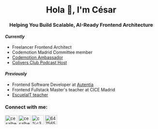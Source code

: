 <h1 align="center">Hola 👋, I'm César</h1>
<h3 align="center">Helping You Build Scalable, AI-Ready Frontend Architecture</h3>

#### _Currently_

- Freelancer Frontend Architect
- Codemotion Madrid Committee member
- [Codemotion Ambassador](https://extra.codemotion.com/ambassadors-program/)
- [Colivers Club Podcast Host](https://coliversclub.com)

#### _Previously_

- Frontend Software Developer at [Autentia](http://autentia.com/)
- Frontend Fullstack Master's teacher at CICE Madrid
- [EscuelaIT teacher](https://escuela.it/teacher/cesar-alberca-1)

<h3 align="left">Connect with me:</h3>
<p align="left">
<a href="https://instagram.com/cesalberca" target="blank"><img align="center" src="https://raw.githubusercontent.com/rahuldkjain/github-profile-readme-generator/master/src/images/icons/Social/instagram.svg" alt="cesalberca" height="30" width="40" /></a>
<a href="https://x.com/cesalberca" target="blank"><img align="center" src="https://raw.githubusercontent.com/rahuldkjain/github-profile-readme-generator/master/src/images/icons/Social/twitter.svg" alt="cesalberca" height="30" width="40" /></a>
<a href="https://linkedin.com/in/c%c3%a9sar-alberca-8ba52091" target="blank"><img align="center" src="https://raw.githubusercontent.com/rahuldkjain/github-profile-readme-generator/master/src/images/icons/Social/linked-in-alt.svg" alt="c%c3%a9sar-alberca-8ba52091" height="30" width="40" /></a>
<a href="https://stackoverflow.com/users/6475656" target="blank"><img align="center" src="https://raw.githubusercontent.com/rahuldkjain/github-profile-readme-generator/master/src/images/icons/Social/stack-overflow.svg" alt="6475656" height="30" width="40" /></a>
</p>
